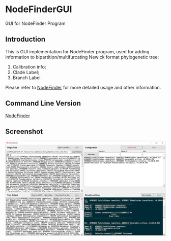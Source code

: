 NodeFinderGUI
=============
GUI for NodeFinder Program

Introduction
------------

This is GUI implementation  for NodeFinder program, used for adding information to
bipartition/multifurcating Newick format phylogenetic tree:

1. Calibration info;
2. Clade Label;
3. Branch Label

Please refer to [NodeFinder](https://github.com/zxjsdp/NodeFinder) for more detailed
usage and other information.


Command Line Version
--------------------
[NodeFinder](https://github.com/zxjsdp/NodeFinder)


Screenshot
----------
![Screenshot](./data/screen_shot.png)

